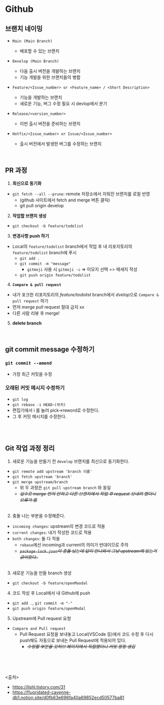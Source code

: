 # Github

## 브랜치 네이밍

- `Main (Main Branch)`
  - 배포할 수 있는 브랜치

- `Develop (Main Branch)`
  - 다음 출시 버전을 개발하는 브랜치
  - 기능 개발을 위한 브랜치들의 병합

- `Feature/<Issue_number> or <Feature_name> / <Short Description>`
  - 기능을 개발하는 브랜치
  - 새로운 기능, 버그 수정 필요 시 devlop에서 분기

- `Release/<version_number>`
  - 이번 출시 버전을 준비하는 브랜치

- `Hotfix/<Issue_number> or Issue/<Issue_number>`
  - 출시 버전에서 발생한 버그를 수정하는 브랜치

<br>

## PR 과정

1. **최신으로 동기화**

- `git fetch --all --prune`: remote 저장소에서 지워진 브랜치를 로컬 반영
  - (github 사이트에서 fetch and merge 버튼 클릭)
  - git pull origin develop

2. **작업할 브랜치 생성**

- `git checkout -b feature/todolist`

 3. **변경사항 push 하기**

- Local의 `feature/todolist` branch에서 작업 후 내 리포지토리의 `feature/todolist` branch에 푸시
  - `git add .`
  - `git commit -m "message"`
    - `gitmoji` 사용 시 `gitmoji -c` => 이모지 선택 => 메세지 작성
  - `git push origin feature/todolist`

 4. **`Compare & pull request`**

- 내가 포크한 리포지토리의 *feature/todolist* branch에서 *dvelop*으로 `Compare & pull request` 하기
- 먼저 merge pull request 절대 금지 xx
- 다른 사람 리뷰 후 merge!

 5. **delete branch**

<br/>

## git commit message 수정하기

### `git commit --amend`

- 가장 최근 커밋을 수정
  
### 오래된 커밋 메시지 수정하기

- `git log`
- `git rebase -i HEAD~(위치)`
- 편집기에서 i 를 눌러 pick->reword로 수정한다.
- 그 후 커밋 메시지를 수정한다.

<br/><br/>

## Git 작업 과정 정리

1. 새로운 기능을 만들기 전 `develop` 브랜치를 최신으로 동기화한다.

- `git remote add upstream 'branch 이름'`
- `git fetch upstream 'branch'`
- `git merge upstream/branch`
  - 위 두 과정은 `git pull upstream branch` 와 동일
  - *~~실수로 merge 먼저 안하고 다른 브랜치에서 작업 후 request 보내려 했더니 오류가 뜸~~*
   <br>
  
2. 충돌 나는 부분을 수정해준다.

- `incoming changes`: upstream의 변경 코드로 적용
- `current changes`: 내가 작성한 코드로 적용
- `both changes`: 둘 다 적용
  - `rebase`에선 incoming과 current의 의미가 반대이므로 주의
  - *~~`package-lock.json`이 충돌 났는데 답이 안나와서 그냥 upstream에 있는거 긁어왔다..~~*
  <br>
  
3. 새로운 기능을 만들 branch 생성

- `git checkout -b feature/openMaodal`
  <br>

4. 코드 작성 후 Local에서 내 Github에 push

- `git add .`, `git commit -m "-"`
- `git push origin feature/openModal`
  <br>
  
5. Upstream에 Pull request 요청

- `Compare and Pull request`
  - Pull Request 요청을 보내놓고 Local(VSCode 등)에서 코드 수정 후 다시 push해도 자동으로 보내논 Pull Request에 적용되어 있다.
    - *~~수정할 부분을 깃허브 페이지에서 직접했더니 커밋 왕창 생김~~*
<br>

<br><br>
<출처>

- <https://llshl.tistory.com/31>
- <https://fluoridated-cayenne-db1.notion.site/d0fb63e696fa40a69852ecd50577ba81>
